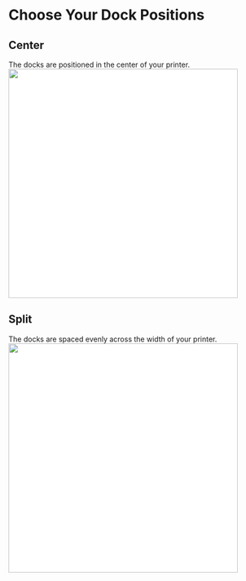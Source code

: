 # Choose Your Dock Positions
## Center
The docks are positioned in the center of your printer.
<img src="/images/Voron_300_60mm_4tools_center_TPU.svg" style="margin:0px;background-color: #FFFFFF;" width="450"/>
## Split
The docks are spaced evenly across the width of your printer.
<img src="/images/Voron_300_60mm_4tools_split_TPU.svg" style="margin:0px;background-color: #FFFFFF;" width="450"/>
